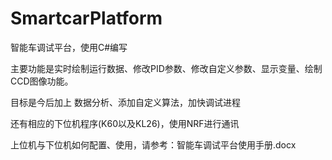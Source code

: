 # SmartcarPlatform
智能车调试平台，使用C#编写

主要功能是实时绘制运行数据、修改PID参数、修改自定义参数、显示变量、绘制CCD图像功能。

目标是今后加上 数据分析、添加自定义算法，加快调试进程

还有相应的下位机程序(K60以及KL26)，使用NRF进行通讯

上位机与下位机如何配置、使用，请参考：智能车调试平台使用手册.docx